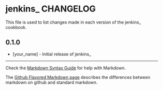 # jenkins_ CHANGELOG

This file is used to list changes made in each version of the jenkins_ cookbook.

## 0.1.0
- [your_name] - Initial release of jenkins_

- - -
Check the [Markdown Syntax Guide](http://daringfireball.net/projects/markdown/syntax) for help with Markdown.

The [Github Flavored Markdown page](http://github.github.com/github-flavored-markdown/) describes the differences between markdown on github and standard markdown.
